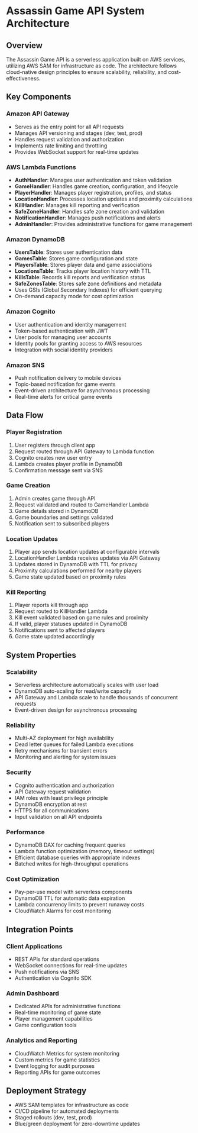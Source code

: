 # Assassin Game API System Architecture

## Overview
The Assassin Game API is a serverless application built on AWS services, utilizing AWS SAM for infrastructure as code. The architecture follows cloud-native design principles to ensure scalability, reliability, and cost-effectiveness.

## Key Components

### Amazon API Gateway
- Serves as the entry point for all API requests
- Manages API versioning and stages (dev, test, prod)
- Handles request validation and authorization
- Implements rate limiting and throttling
- Provides WebSocket support for real-time updates

### AWS Lambda Functions
- **AuthHandler**: Manages user authentication and token validation
- **GameHandler**: Handles game creation, configuration, and lifecycle
- **PlayerHandler**: Manages player registration, profiles, and status
- **LocationHandler**: Processes location updates and proximity calculations
- **KillHandler**: Manages kill reporting and verification
- **SafeZoneHandler**: Handles safe zone creation and validation
- **NotificationHandler**: Manages push notifications and alerts
- **AdminHandler**: Provides administrative functions for game management

### Amazon DynamoDB
- **UsersTable**: Stores user authentication data
- **GamesTable**: Stores game configuration and state
- **PlayersTable**: Stores player data and game associations
- **LocationsTable**: Tracks player location history with TTL
- **KillsTable**: Records kill reports and verification status
- **SafeZonesTable**: Stores safe zone definitions and metadata
- Uses GSIs (Global Secondary Indexes) for efficient querying
- On-demand capacity mode for cost optimization

### Amazon Cognito
- User authentication and identity management
- Token-based authentication with JWT
- User pools for managing user accounts
- Identity pools for granting access to AWS resources
- Integration with social identity providers

### Amazon SNS
- Push notification delivery to mobile devices
- Topic-based notification for game events
- Event-driven architecture for asynchronous processing
- Real-time alerts for critical game events

## Data Flow

### Player Registration
1. User registers through client app
2. Request routed through API Gateway to Lambda function
3. Cognito creates new user entry
4. Lambda creates player profile in DynamoDB
5. Confirmation message sent via SNS

### Game Creation
1. Admin creates game through API
2. Request validated and routed to GameHandler Lambda
3. Game details stored in DynamoDB
4. Game boundaries and settings validated
5. Notification sent to subscribed players

### Location Updates
1. Player app sends location updates at configurable intervals
2. LocationHandler Lambda receives updates via API Gateway
3. Updates stored in DynamoDB with TTL for privacy
4. Proximity calculations performed for nearby players
5. Game state updated based on proximity rules

### Kill Reporting
1. Player reports kill through app
2. Request routed to KillHandler Lambda
3. Kill event validated based on game rules and proximity
4. If valid, player statuses updated in DynamoDB
5. Notifications sent to affected players
6. Game state updated accordingly

## System Properties

### Scalability
- Serverless architecture automatically scales with user load
- DynamoDB auto-scaling for read/write capacity
- API Gateway and Lambda scale to handle thousands of concurrent requests
- Event-driven design for asynchronous processing

### Reliability
- Multi-AZ deployment for high availability
- Dead letter queues for failed Lambda executions
- Retry mechanisms for transient errors
- Monitoring and alerting for system issues

### Security
- Cognito authentication and authorization
- API Gateway request validation
- IAM roles with least privilege principle
- DynamoDB encryption at rest
- HTTPS for all communications
- Input validation on all API endpoints

### Performance
- DynamoDB DAX for caching frequent queries
- Lambda function optimization (memory, timeout settings)
- Efficient database queries with appropriate indexes
- Batched writes for high-throughput operations

### Cost Optimization
- Pay-per-use model with serverless components
- DynamoDB TTL for automatic data expiration
- Lambda concurrency limits to prevent runaway costs
- CloudWatch Alarms for cost monitoring

## Integration Points

### Client Applications
- REST APIs for standard operations
- WebSocket connections for real-time updates
- Push notifications via SNS
- Authentication via Cognito SDK

### Admin Dashboard
- Dedicated APIs for administrative functions
- Real-time monitoring of game state
- Player management capabilities
- Game configuration tools

### Analytics and Reporting
- CloudWatch Metrics for system monitoring
- Custom metrics for game statistics
- Event logging for audit purposes
- Reporting APIs for game outcomes

## Deployment Strategy
- AWS SAM templates for infrastructure as code
- CI/CD pipeline for automated deployments
- Staged rollouts (dev, test, prod)
- Blue/green deployment for zero-downtime updates 